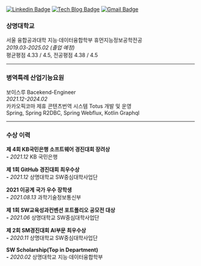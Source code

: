 [![Linkedin Badge](https://img.shields.io/badge/-LinkedIn-blue?style=flat-square&logo=Linkedin&logoColor=white&link=https://https://www.linkedin.com/in/yoonho-ahn-30baa5203/)](https://www.linkedin.com/in/yoonho-ahn-30baa5203/)
[![Tech Blog Badge](https://img.shields.io/badge/-Tech%20blog-gray?style=flat-square&logo=github&link=https://ahn3330.tistory.com/)](https://ahn3330.tistory.com/)
[![Gmail Badge](https://img.shields.io/badge/Gmail-d14836?style=flat-square&logo=Gmail&logoColor=white&link=mailto:yoonho5684@gmail.com)](mailto:yoonho5684@gmail.com)

### 상명대학교

서울 융합공과대학 지능·데이터융합학부 휴먼지능정보공학전공<br>
*2019.03-2025.02 (졸업 예정)*<br>
평균평점 4.33 / 4.5, 전공평점 4.38 / 4.5

---

### 병역특례 산업기능요원

보이스루 Bacekend-Engineer<br>
*2021.12-2024.02*<br>
카카오픽코마 제휴 콘텐츠번역 시스템 Totus 개발 및 운영<br>
Spring, Spring R2DBC, Spring Webflux, Kotlin Graphql<br>

---

### 수상 이력

**제 4회 KB국민은행 소프트웨어 경진대회 장려상<br>
-** *2021.12* KB 국민은행

**제 1회 GitHub 경진대회 최우수상<br>
-** *2021.12* 상명대학교 SW중심대학사업단

**2021 이공계 국가 우수 장학생<br>
-** *2021.08.13* 과학기술정보통신부

**제 1회 SW교육성과컨벤션 포트폴리오 공모전 대상<br>
-** *2021.06* 상명대학교 SW중심대학사업단

**제 2회 SM경진대회 AI부문 최우수상<br>
-** *2020.11* 상명대학교 SW중심대학사업단

**SW Scholarship(Top in Department)<br>
-** *2020.02* 상명대학교 지능·데이터융합학부
